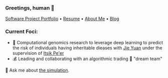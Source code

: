 ### Greetings, human 👋

[Software Project Portfolio](https://unique-divine.github.io/projects/) • [Resume](https://unique-divine.github.io/resume_public.pdf) • [About Me](https://unique-divine.github.io/about/) • [Blog](https://unique-divine.github.io/)   

### Current Foci:
- 🧬 Computational genomics research to leverage deep learning to predict the risk of individuals having inheritable dieases with [Jie Yuan](https://www.linkedin.com/in/jie-yuan-03429973/) under the supervision of [Itsik Pe'er](https://www.engineering.columbia.edu/faculty/itsik-peer)
- 💰 Leading and collaborating with an algorithmic trading 👯 "dream team" 

💬 Ask me about [the simulation](https://youtu.be/ZFID_rgzE_Y).

<!--
**Unique-Divine/Unique-Divine** is a ✨ _special_ ✨ repository because its `README.md` (this file) appears on your GitHub profile.
Here are some ideas to get you started:

- 🔭 I’m currently working on ...
- 🌱 I’m currently learning ...
- 👯 I’m looking to collaborate on ...
- 🤔 I’m looking for help with ...
- 💬 Ask me about ...Anki and language learning Japanese learning.
- 📫 How to reach me: ...
- 😄 Pronouns: ...
- ⚡ Fun fact: ...
-->
